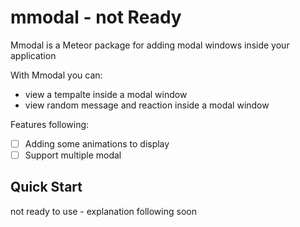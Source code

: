 mmodal - not Ready
======

Mmodal is a Meteor package for adding modal windows inside your application

With Mmodal you can:

* view a tempalte inside a modal window
* view random message and reaction inside a modal window

Features following:
- [ ] Adding some animations to display
- [ ] Support multiple modal 

## Quick Start

not ready to use - explanation following soon
